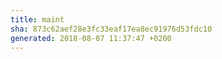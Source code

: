```yaml
---
title: maint
sha: 873c62aef28e3fc33eaf17ea8ec91976d53fdc10
generated: 2018-08-07 11:37:47 +0200
---
```

